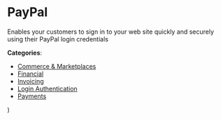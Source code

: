 # PayPal


Enables your customers to sign in to your web site quickly and securely using their PayPal login credentials



**Categories**:
- [Commerce & Marketplaces](https://github.com/apis-list/apis-list#commerce-and-marketplaces)
- [Financial](https://github.com/apis-list/apis-list#financial)
- [Invoicing](https://github.com/apis-list/apis-list#invoicing)
- [Login Authentication](https://github.com/apis-list/apis-list#login-authentication)
- [Payments](https://github.com/apis-list/apis-list#payments)



)



